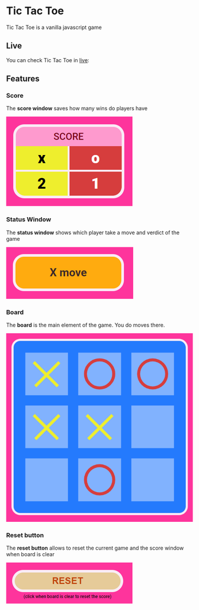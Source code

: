# **Tic Tac Toe**

Tic Tac Toe is a vanilla javascript game

## Live

You can check Tic Tac Toe in [live](https://carexo.github.io/Tic-Tac-Toe/):

## Features

### **Score**

The **score window** saves how many wins do players have

![The score window](/readmeFileImages/scoreWindow.png)

### **Status Window**

The **status window** shows which player take a move and verdict of the game

![The status window](/readmeFileImages/statusWindow.png)

### **Board**

The **board** is the main element of the game. You do moves there.

![The board](/readmeFileImages/board.png)

### **Reset button**

The **reset button** allows to reset the current game and the score window when board is clear

![The board](/readmeFileImages/resetButton.png)
